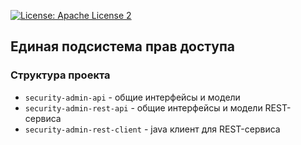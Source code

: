 [![License: Apache License 2](https://img.shields.io/hexpm/l/plug.svg?style=flat)](http://www.apache.org/licenses/LICENSE-2.0)
## Единая подсистема прав доступа

### Структура проекта
- `security-admin-api` - общие интерфейсы и модели
- `security-admin-rest-api` - общие интерфейсы и модели REST-сервиса
- `security-admin-rest-client` - java клиент для REST-сервиса
